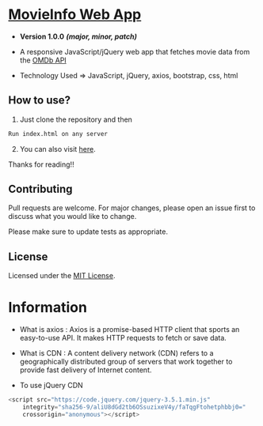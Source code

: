 # [MovieInfo Web App](https://arpitkekri.github.io/MovieInfo_JavaScript-jQuery/)
- __Version 1.0.0__ ***(major, minor, patch)***

- A responsive JavaScript/jQuery web app that fetches movie data from the [OMDb API](http://www.omdbapi.com/)

- Technology Used => JavaScript, jQuery, axios, bootstrap, css, html

## How to use?

1. Just clone the repository and then

```bash
Run index.html on any server
```

2. You can also visit [here](https://arpitkekri.github.io/MovieInfo_JavaScript-jQuery/).

Thanks for reading!!

## Contributing
Pull requests are welcome. For major changes, please open an issue first to discuss what you would like to change.

Please make sure to update tests as appropriate.

## License
Licensed under the [MIT License](LICENSE).

# Information
- What is axios : Axios is a promise-based HTTP client that sports an easy-to-use API. It makes HTTP requests to fetch or save data.

- What is CDN : A content delivery network (CDN) refers to a geographically distributed group of servers that work together to provide fast delivery of Internet content.

- To use jQuery CDN
```JavaScript
<script src="https://code.jquery.com/jquery-3.5.1.min.js" 
    integrity="sha256-9/aliU8dGd2tb6OSsuzixeV4y/faTqgFtohetphbbj0=" 
    crossorigin="anonymous"></script>
```
